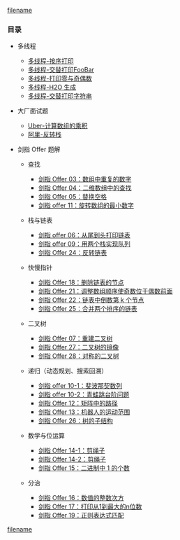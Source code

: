 [filename](../common/index_header.md ':include')

### 目录

* 多线程
     
    <!--* [阿里-线程交替打印数字](/multi-thread/01-printThread.md) 
    * [头条-线程交替打印 ABC](/multi-thread/02-printABCThread.md) -->
    * [多线程-按序打印](/multi-thread/03-print-in-order.md) 
    * [多线程-交替打印FooBar](/multi-thread/04-print-alternately.md) 
    * [多线程-打印零与奇偶数](/multi-thread/05-print-zero-even-odd.md) 
    * [多线程-H2O 生成](/multi-thread/06-h20.md)
    * [多线程-交替打印字符串](/multi-thread/07-fizz-buzz.md)
 
* 大厂面试题

    * [Uber-计算数组的乘积](/other/02-product-arrays.md)  
    * [阿里-反转栈](/other/01-reverse-stack.md)
 
* 剑指 Offer 题解
     
    * 查找
    
        * [剑指 Offer 03：数组中重复的数字](/algorithm/03-number.md)
        * [剑指 Offer 04：二维数组中的查找](/algorithm/04-arrays.md)
        * [剑指 Offer 05：替换空格](/algorithm/05-space.md)
        * [剑指 offer 11：旋转数组的最小数字](/algorithm/11-xuan-zhuan-shu-zu-de-zui-xiao-shu-zi-lcof.md)
    
    * 栈与链表

        * [剑指 offer 06：从尾到头打印链表](/algorithm/06-list.md)
        * [剑指 offer 09：用两个栈实现队列](/algorithm/09-yong-liang-ge-zhan-shi-xian-dui-lie.md)
        * [剑指 Offer 24：反转链表](/algorithm/24-fan-zhuan-lian-biao.md)
    
    * 快慢指针
    
        * [剑指 Offer 18：删除链表的节点](/algorithm/18-shan-chu-lian-biao-de-jie-dian.md)
        * [剑指 Offer 21：调整数组顺序使奇数位于偶数前面](/algorithm/21-diao-zheng-shu-zu-shun-xu-shi-qi-shu-wei-yu-ou-shu-qian-mian-lcof.md)
        * [剑指 Offer 22：链表中倒数第 k 个节点](/algorithm/22-lian-biao-zhong-dao-shu-di-kge-jie-dian.md)
        * [剑指 Offer 25：合并两个排序的链表](/algorithm/25-he-bing-liang-ge-pai-xu-de-lian-biao.md)
  
    * 二叉树
    
        * [剑指 Offer 07：重建二叉树](/algorithm/07-zhong-jian-er-cha-shu-lcof.md)
        * [剑指 Offer 27：二叉树的镜像](/algorithm/27-er-cha-shu-de-jing-xiang.md)
        * [剑指 Offer 28：对称的二叉树](/algorithm/28-dui-cheng-de-er-cha-shu.md)

    * 递归（动态规划、搜索回溯）

        * [剑指 offer 10-1：斐波那契数列](/algorithm/10-1-fei-bo-na-qi-shu-lie-lcof.md)
        * [剑指 offer 10-2：青蛙跳台阶问题](/algorithm/10-2-qing-wa-tiao-tai-jie-wen-ti-lcof.md)
        * [剑指 Offer 12：矩阵中的路径](/algorithm/12-ju-zhen-zhong-de-lu-jing.md)
        * [剑指 Offer 13：机器人的运动范围](/algorithm/13-ji-qi-ren-de-yun-dong-fan-wei.md)
        * [剑指 Offer 26：树的子结构](/algorithm/26-shu-de-zi-jie-gou.md)

    * 数学与位运算
   
        * [剑指 Offer 14-1：剪绳子](/algorithm/14-1-jian-sheng-zi.md)
        * [剑指 Offer 14-2：剪绳子](/algorithm/14-2-jian-sheng-zi-ii-lcof.md)
        * [剑指 Offer 15：二进制中 1 的个数](/algorithm/15-er-jin-zhi-zhong-1de-ge-shu-lcof.md)
   
    * 分治
    
        * [剑指 Offer 16：数值的整数次方](/algorithm/16-shu-zhi-de-zheng-shu-ci-fang.md)
        * [剑指 Offer 17：打印从1到最大的n位数](/algorithm/17-da-yin-cong-1dao-zui-da-de-nwei-sh.md)
        * [剑指 Offer 19：正则表达式匹配](/algorithm/19-zheng-ze-biao-da-shi-pi-pei.md)

[filename](../common/index_footer.md ':include')


